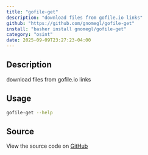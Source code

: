 ```yaml
---
title: "gofile-get"
description: "download files from gofile.io links"
github: "https://github.com/gnomegl/gofile-get"
install: "basher install gnomegl/gofile-get"
category: "osint"
date: 2025-09-09T23:27:23-04:00
---
```



## Description

download files from gofile.io links

## Usage

```bash
gofile-get --help
```

## Source

View the source code on [GitHub](https://github.com/gnomegl/gofile-get)
